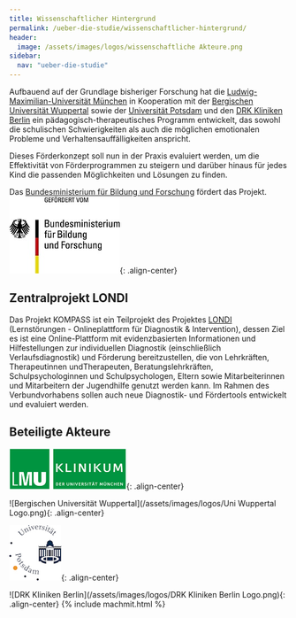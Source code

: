```yaml
---
title: Wissenschaftlicher Hintergrund
permalink: /ueber-die-studie/wissenschaftlicher-hintergrund/
header:
  image: /assets/images/logos/wissenschaftliche Akteure.png
sidebar:
  nav: "ueber-die-studie"
---
```


Aufbauend auf der Grundlage bisheriger Forschung hat die [Ludwig-Maximilian-Universität München][lmu] in Kooperation mit der [Bergischen Universität Wuppertal][buw] sowie der [Universität Potsdam][up] und den [DRK Kliniken Berlin][drk] ein pädagogisch-therapeutisches Programm entwickelt, das sowohl die schulischen Schwierigkeiten als auch die möglichen emotionalen Probleme und Verhaltensauffälligkeiten anspricht.

Dieses Förderkonzept soll nun in der Praxis evaluiert werden, um die Effektivität von Förderprogrammen zu steigern und darüber hinaus für jedes Kind die passenden Möglichkeiten und Lösungen zu finden.

Das [Bundesministerium für Bildung und Forschung][bmbf] fördert das Projekt.
![Bundesministerium für Bildung und Forschung](/assets/images/logos/BmBF-Logo_kleiner_50.jpg){: .align-center}

## Zentralprojekt LONDI
Das Projekt KOMPASS ist ein Teilprojekt des Projektes [LONDI](https://www.dipf.de/de/forschung/aktuelle-projekte/OnDiFoe-einrichtung-einer-online-plattform-zur-diagnostik-und-foerderung-von-kindern-mit-lernstoerungen) (Lernstörungen - Onlineplattform für Diagnostik & Intervention), dessen Ziel es ist eine Online-Plattform mit evidenzbasierten Informationen und Hilfestellungen zur individuellen Diagnostik (einschließlich Verlaufsdiagnostik) und Förderung bereitzustellen, die von Lehrkräften, Therapeutinnen undTherapeuten, Beratungslehrkräften, Schulpsychologinnen und Schulpsychologen, Eltern sowie Mitarbeiterinnen und Mitarbeitern der Jugendhilfe genutzt werden kann. Im Rahmen des Verbundvorhabens sollen auch neue Diagnostik- und Fördertools entwickelt und evaluiert werden.

## Beteiligte Akteure

[lmu]: https://www.kjp.med.uni-muenchen.de/forschung.php "Forschung in der Klinik und Poliklinik für Kinder- und Jugendpsychiatrie, Psychosomatik und Psychotherapie der LMU München"
[buw]: https://www.ifb.uni-wuppertal.de "IFB Uni Wuppertal"
[up]: https://www.uni-potsdam.de/de/inklusion/forschungsmethodenunddiagnostik/wilbert.html "Inklusionspädagogik Uni Potsdam"
[drk]: http://www.drk-kliniken-berlin.de/ "DRK Kliniken Berlin"
[bmbf]: https://www.bmbf.de "Bundesministerium für Bildung und Forschung"

![Ludwig-Maximilian-Universität München](/assets/images/logos/KUM-logo_gruen_inv_11PR.png){: .align-center}

![Bergischen Universität Wuppertal](/assets/images/logos/Uni Wuppertal Logo.png){: .align-center}

![Universtiät Potsdam](/assets/images/logos/Potsdam.jpg){: .align-center}

![DRK Kliniken Berlin](/assets/images/logos/DRK Kliniken Berlin Logo.png){: .align-center}
{% include machmit.html %}
